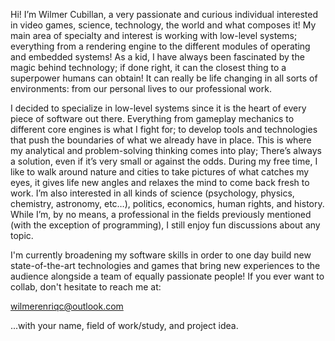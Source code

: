 Hi! I’m Wilmer Cubillan, a very passionate and curious individual interested in video games, science, technology, the world and what composes it! My main area of specialty and interest is working with low-level systems; everything from a rendering engine to the different modules of operating and embedded systems! As a kid, I have always been fascinated by the magic behind technology; if done right, it can the closest thing to a superpower humans can obtain! It can really be life changing in all sorts of environments: from our personal lives to our professional work.

I decided to specialize in low-level systems since it is the heart of every piece of software out there. Everything from gameplay mechanics to different core engines is what I fight for; to develop tools and technologies that push the boundaries of what we already have in place. This is where my analytical and problem-solving thinking comes into play; There’s always a solution, even if it’s very small or against the odds. During my free time, I like to walk around nature and cities to take pictures of what catches my eyes, it gives life new angles and relaxes the mind to come back fresh to work. I’m also interested in all kinds of science (psychology, physics, chemistry, astronomy, etc…), politics, economics, human rights, and history. While I’m, by no means, a professional in the fields previously mentioned (with the exception of programming), I still enjoy fun discussions about any topic.

I'm currently broadening my software skills in order to one day build new state-of-the-art technologies and games that bring new experiences to the audience alongside a team of equally passionate people! If you ever want
to collab, don't hesitate to reach me at:

wilmerenriqc@outlook.com 

...with your name, field of work/study, and project idea.


